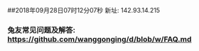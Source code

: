 ##2018年09月28日07时12分07秒 新址: 142.93.14.215
### 兔友常见问题及解答: https://github.com/wanggonging/d/blob/w/FAQ.md

